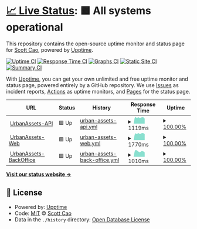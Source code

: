 # [📈 Live Status](https://status.urbanassets.net): <!--live status--> **🟩 All systems operational**

This repository contains the open-source uptime monitor and status page for [Scott Cao](https://status.urbanassets.net), powered by [Upptime](https://github.com/upptime/upptime).

[![Uptime CI](https://github.com/tuyencaovn/uauptime/workflows/Uptime%20CI/badge.svg)](https://github.com/tuyencaovn/uauptime/actions?query=workflow%3A%22Uptime+CI%22)
[![Response Time CI](https://github.com/tuyencaovn/uauptime/workflows/Response%20Time%20CI/badge.svg)](https://github.com/tuyencaovn/uauptime/actions?query=workflow%3A%22Response+Time+CI%22)
[![Graphs CI](https://github.com/tuyencaovn/uauptime/workflows/Graphs%20CI/badge.svg)](https://github.com/tuyencaovn/uauptime/actions?query=workflow%3A%22Graphs+CI%22)
[![Static Site CI](https://github.com/tuyencaovn/uauptime/workflows/Static%20Site%20CI/badge.svg)](https://github.com/tuyencaovn/uauptime/actions?query=workflow%3A%22Static+Site+CI%22)
[![Summary CI](https://github.com/tuyencaovn/uauptime/workflows/Summary%20CI/badge.svg)](https://github.com/tuyencaovn/uauptime/actions?query=workflow%3A%22Summary+CI%22)

With [Upptime](https://upptime.js.org), you can get your own unlimited and free uptime monitor and status page, powered entirely by a GitHub repository. We use [Issues](https://github.com/tuyencaovn/uauptime/issues) as incident reports, [Actions](https://github.com/tuyencaovn/uauptime/actions) as uptime monitors, and [Pages](https://status.urbanassets.net) for the status page.

<!--start: status pages-->
<!-- This summary is generated by Upptime (https://github.com/upptime/upptime) -->
<!-- Do not edit this manually, your changes will be overwritten -->
<!-- prettier-ignore -->
| URL | Status | History | Response Time | Uptime |
| --- | ------ | ------- | ------------- | ------ |
| <img alt="" src="https://icons.duckduckgo.com/ip3/realestate-api.urbanassets.net.ico" height="13"> [UrbanAssets-API](https://realestate-api.urbanassets.net/api/v1/general/value) | 🟩 Up | [urban-assets-api.yml](https://github.com/tuyencaovn/uauptime/commits/HEAD/history/urban-assets-api.yml) | <details><summary><img alt="Response time graph" src="./graphs/urban-assets-api/response-time-week.png" height="20"> 1119ms</summary><br><a href="https://status.urbanassets.net/history/urban-assets-api"><img alt="Response time 1072" src="https://img.shields.io/endpoint?url=https%3A%2F%2Fraw.githubusercontent.com%2Ftuyencaovn%2Fuauptime%2FHEAD%2Fapi%2Furban-assets-api%2Fresponse-time.json"></a><br><a href="https://status.urbanassets.net/history/urban-assets-api"><img alt="24-hour response time 933" src="https://img.shields.io/endpoint?url=https%3A%2F%2Fraw.githubusercontent.com%2Ftuyencaovn%2Fuauptime%2FHEAD%2Fapi%2Furban-assets-api%2Fresponse-time-day.json"></a><br><a href="https://status.urbanassets.net/history/urban-assets-api"><img alt="7-day response time 1119" src="https://img.shields.io/endpoint?url=https%3A%2F%2Fraw.githubusercontent.com%2Ftuyencaovn%2Fuauptime%2FHEAD%2Fapi%2Furban-assets-api%2Fresponse-time-week.json"></a><br><a href="https://status.urbanassets.net/history/urban-assets-api"><img alt="30-day response time 1080" src="https://img.shields.io/endpoint?url=https%3A%2F%2Fraw.githubusercontent.com%2Ftuyencaovn%2Fuauptime%2FHEAD%2Fapi%2Furban-assets-api%2Fresponse-time-month.json"></a><br><a href="https://status.urbanassets.net/history/urban-assets-api"><img alt="1-year response time 1072" src="https://img.shields.io/endpoint?url=https%3A%2F%2Fraw.githubusercontent.com%2Ftuyencaovn%2Fuauptime%2FHEAD%2Fapi%2Furban-assets-api%2Fresponse-time-year.json"></a></details> | <details><summary><a href="https://status.urbanassets.net/history/urban-assets-api">100.00%</a></summary><a href="https://status.urbanassets.net/history/urban-assets-api"><img alt="All-time uptime 99.69%" src="https://img.shields.io/endpoint?url=https%3A%2F%2Fraw.githubusercontent.com%2Ftuyencaovn%2Fuauptime%2FHEAD%2Fapi%2Furban-assets-api%2Fuptime.json"></a><br><a href="https://status.urbanassets.net/history/urban-assets-api"><img alt="24-hour uptime 100.00%" src="https://img.shields.io/endpoint?url=https%3A%2F%2Fraw.githubusercontent.com%2Ftuyencaovn%2Fuauptime%2FHEAD%2Fapi%2Furban-assets-api%2Fuptime-day.json"></a><br><a href="https://status.urbanassets.net/history/urban-assets-api"><img alt="7-day uptime 100.00%" src="https://img.shields.io/endpoint?url=https%3A%2F%2Fraw.githubusercontent.com%2Ftuyencaovn%2Fuauptime%2FHEAD%2Fapi%2Furban-assets-api%2Fuptime-week.json"></a><br><a href="https://status.urbanassets.net/history/urban-assets-api"><img alt="30-day uptime 99.94%" src="https://img.shields.io/endpoint?url=https%3A%2F%2Fraw.githubusercontent.com%2Ftuyencaovn%2Fuauptime%2FHEAD%2Fapi%2Furban-assets-api%2Fuptime-month.json"></a><br><a href="https://status.urbanassets.net/history/urban-assets-api"><img alt="1-year uptime 99.69%" src="https://img.shields.io/endpoint?url=https%3A%2F%2Fraw.githubusercontent.com%2Ftuyencaovn%2Fuauptime%2FHEAD%2Fapi%2Furban-assets-api%2Fuptime-year.json"></a></details>
| <img alt="" src="https://icons.duckduckgo.com/ip3/urbanassets.net.ico" height="13"> [UrbanAssets-Web](https://urbanassets.net) | 🟩 Up | [urban-assets-web.yml](https://github.com/tuyencaovn/uauptime/commits/HEAD/history/urban-assets-web.yml) | <details><summary><img alt="Response time graph" src="./graphs/urban-assets-web/response-time-week.png" height="20"> 1770ms</summary><br><a href="https://status.urbanassets.net/history/urban-assets-web"><img alt="Response time 1913" src="https://img.shields.io/endpoint?url=https%3A%2F%2Fraw.githubusercontent.com%2Ftuyencaovn%2Fuauptime%2FHEAD%2Fapi%2Furban-assets-web%2Fresponse-time.json"></a><br><a href="https://status.urbanassets.net/history/urban-assets-web"><img alt="24-hour response time 1621" src="https://img.shields.io/endpoint?url=https%3A%2F%2Fraw.githubusercontent.com%2Ftuyencaovn%2Fuauptime%2FHEAD%2Fapi%2Furban-assets-web%2Fresponse-time-day.json"></a><br><a href="https://status.urbanassets.net/history/urban-assets-web"><img alt="7-day response time 1770" src="https://img.shields.io/endpoint?url=https%3A%2F%2Fraw.githubusercontent.com%2Ftuyencaovn%2Fuauptime%2FHEAD%2Fapi%2Furban-assets-web%2Fresponse-time-week.json"></a><br><a href="https://status.urbanassets.net/history/urban-assets-web"><img alt="30-day response time 1676" src="https://img.shields.io/endpoint?url=https%3A%2F%2Fraw.githubusercontent.com%2Ftuyencaovn%2Fuauptime%2FHEAD%2Fapi%2Furban-assets-web%2Fresponse-time-month.json"></a><br><a href="https://status.urbanassets.net/history/urban-assets-web"><img alt="1-year response time 1913" src="https://img.shields.io/endpoint?url=https%3A%2F%2Fraw.githubusercontent.com%2Ftuyencaovn%2Fuauptime%2FHEAD%2Fapi%2Furban-assets-web%2Fresponse-time-year.json"></a></details> | <details><summary><a href="https://status.urbanassets.net/history/urban-assets-web">100.00%</a></summary><a href="https://status.urbanassets.net/history/urban-assets-web"><img alt="All-time uptime 99.73%" src="https://img.shields.io/endpoint?url=https%3A%2F%2Fraw.githubusercontent.com%2Ftuyencaovn%2Fuauptime%2FHEAD%2Fapi%2Furban-assets-web%2Fuptime.json"></a><br><a href="https://status.urbanassets.net/history/urban-assets-web"><img alt="24-hour uptime 100.00%" src="https://img.shields.io/endpoint?url=https%3A%2F%2Fraw.githubusercontent.com%2Ftuyencaovn%2Fuauptime%2FHEAD%2Fapi%2Furban-assets-web%2Fuptime-day.json"></a><br><a href="https://status.urbanassets.net/history/urban-assets-web"><img alt="7-day uptime 100.00%" src="https://img.shields.io/endpoint?url=https%3A%2F%2Fraw.githubusercontent.com%2Ftuyencaovn%2Fuauptime%2FHEAD%2Fapi%2Furban-assets-web%2Fuptime-week.json"></a><br><a href="https://status.urbanassets.net/history/urban-assets-web"><img alt="30-day uptime 99.94%" src="https://img.shields.io/endpoint?url=https%3A%2F%2Fraw.githubusercontent.com%2Ftuyencaovn%2Fuauptime%2FHEAD%2Fapi%2Furban-assets-web%2Fuptime-month.json"></a><br><a href="https://status.urbanassets.net/history/urban-assets-web"><img alt="1-year uptime 99.73%" src="https://img.shields.io/endpoint?url=https%3A%2F%2Fraw.githubusercontent.com%2Ftuyencaovn%2Fuauptime%2FHEAD%2Fapi%2Furban-assets-web%2Fuptime-year.json"></a></details>
| <img alt="" src="https://icons.duckduckgo.com/ip3/urbanassets.company.ico" height="13"> [UrbanAssets-BackOffice](https://urbanassets.company) | 🟩 Up | [urban-assets-back-office.yml](https://github.com/tuyencaovn/uauptime/commits/HEAD/history/urban-assets-back-office.yml) | <details><summary><img alt="Response time graph" src="./graphs/urban-assets-back-office/response-time-week.png" height="20"> 1010ms</summary><br><a href="https://status.urbanassets.net/history/urban-assets-back-office"><img alt="Response time 1017" src="https://img.shields.io/endpoint?url=https%3A%2F%2Fraw.githubusercontent.com%2Ftuyencaovn%2Fuauptime%2FHEAD%2Fapi%2Furban-assets-back-office%2Fresponse-time.json"></a><br><a href="https://status.urbanassets.net/history/urban-assets-back-office"><img alt="24-hour response time 806" src="https://img.shields.io/endpoint?url=https%3A%2F%2Fraw.githubusercontent.com%2Ftuyencaovn%2Fuauptime%2FHEAD%2Fapi%2Furban-assets-back-office%2Fresponse-time-day.json"></a><br><a href="https://status.urbanassets.net/history/urban-assets-back-office"><img alt="7-day response time 1010" src="https://img.shields.io/endpoint?url=https%3A%2F%2Fraw.githubusercontent.com%2Ftuyencaovn%2Fuauptime%2FHEAD%2Fapi%2Furban-assets-back-office%2Fresponse-time-week.json"></a><br><a href="https://status.urbanassets.net/history/urban-assets-back-office"><img alt="30-day response time 962" src="https://img.shields.io/endpoint?url=https%3A%2F%2Fraw.githubusercontent.com%2Ftuyencaovn%2Fuauptime%2FHEAD%2Fapi%2Furban-assets-back-office%2Fresponse-time-month.json"></a><br><a href="https://status.urbanassets.net/history/urban-assets-back-office"><img alt="1-year response time 1017" src="https://img.shields.io/endpoint?url=https%3A%2F%2Fraw.githubusercontent.com%2Ftuyencaovn%2Fuauptime%2FHEAD%2Fapi%2Furban-assets-back-office%2Fresponse-time-year.json"></a></details> | <details><summary><a href="https://status.urbanassets.net/history/urban-assets-back-office">100.00%</a></summary><a href="https://status.urbanassets.net/history/urban-assets-back-office"><img alt="All-time uptime 100.00%" src="https://img.shields.io/endpoint?url=https%3A%2F%2Fraw.githubusercontent.com%2Ftuyencaovn%2Fuauptime%2FHEAD%2Fapi%2Furban-assets-back-office%2Fuptime.json"></a><br><a href="https://status.urbanassets.net/history/urban-assets-back-office"><img alt="24-hour uptime 100.00%" src="https://img.shields.io/endpoint?url=https%3A%2F%2Fraw.githubusercontent.com%2Ftuyencaovn%2Fuauptime%2FHEAD%2Fapi%2Furban-assets-back-office%2Fuptime-day.json"></a><br><a href="https://status.urbanassets.net/history/urban-assets-back-office"><img alt="7-day uptime 100.00%" src="https://img.shields.io/endpoint?url=https%3A%2F%2Fraw.githubusercontent.com%2Ftuyencaovn%2Fuauptime%2FHEAD%2Fapi%2Furban-assets-back-office%2Fuptime-week.json"></a><br><a href="https://status.urbanassets.net/history/urban-assets-back-office"><img alt="30-day uptime 100.00%" src="https://img.shields.io/endpoint?url=https%3A%2F%2Fraw.githubusercontent.com%2Ftuyencaovn%2Fuauptime%2FHEAD%2Fapi%2Furban-assets-back-office%2Fuptime-month.json"></a><br><a href="https://status.urbanassets.net/history/urban-assets-back-office"><img alt="1-year uptime 100.00%" src="https://img.shields.io/endpoint?url=https%3A%2F%2Fraw.githubusercontent.com%2Ftuyencaovn%2Fuauptime%2FHEAD%2Fapi%2Furban-assets-back-office%2Fuptime-year.json"></a></details>

<!--end: status pages-->

[**Visit our status website →**](https://status.urbanassets.net)

## 📄 License

- Powered by: [Upptime](https://github.com/upptime/upptime)
- Code: [MIT](./LICENSE) © [Scott Cao](https://status.urbanassets.net)
- Data in the `./history` directory: [Open Database License](https://opendatacommons.org/licenses/odbl/1-0/)
